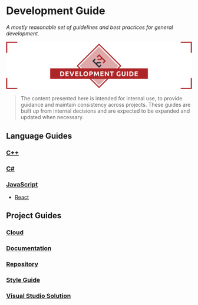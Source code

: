 # Development Guide

_A mostly reasonable set of guidelines and best practices for general development._

![Development Guide](./docs/.assets/project-title.png)

> The content presented here is intended for internal use, to provide guidance and maintain consistency across projects. These guides are built up from internal decisions and are expected to be expanded and updated when necessary.

## Language Guides

### [C++](./src/cpp)

### [C#](./src/csharp)

### [JavaScript](./src/javascript)

- [React](./src/javascript/react)

## Project Guides

### [Cloud](./src/cloud)

### [Documentation](./src/documentation)

### [Repository](./src/repository)

### [Style Guide](./src/style-guide)

### [Visual Studio Solution](./src/visual-studio-solution)
